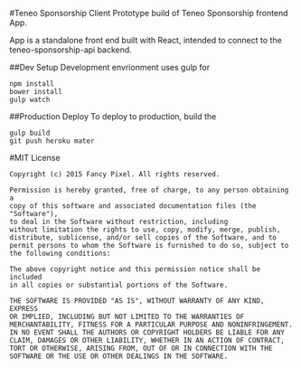 #Teneo Sponsorship Client
Prototype build of Teneo Sponsorship frontend App.

App is a standalone front end built with React, intended to connect to the teneo-sponsorship-api backend.
 

##Dev Setup
Development envrionment uses gulp for 

```
npm install
bower install
gulp watch
```

##Production Deploy
To deploy to production, build the 


```
gulp build
git push heroku mater
```

#MIT License

	Copyright (c) 2015 Fancy Pixel. All rights reserved.

	Permission is hereby granted, free of charge, to any person obtaining a
	copy of this software and associated documentation files (the "Software"),
	to deal in the Software without restriction, including
	without limitation the rights to use, copy, modify, merge, publish,
	distribute, sublicense, and/or sell copies of the Software, and to
	permit persons to whom the Software is furnished to do so, subject to
	the following conditions:

	The above copyright notice and this permission notice shall be included
	in all copies or substantial portions of the Software.

	THE SOFTWARE IS PROVIDED "AS IS", WITHOUT WARRANTY OF ANY KIND, EXPRESS
	OR IMPLIED, INCLUDING BUT NOT LIMITED TO THE WARRANTIES OF
	MERCHANTABILITY, FITNESS FOR A PARTICULAR PURPOSE AND NONINFRINGEMENT.
	IN NO EVENT SHALL THE AUTHORS OR COPYRIGHT HOLDERS BE LIABLE FOR ANY
	CLAIM, DAMAGES OR OTHER LIABILITY, WHETHER IN AN ACTION OF CONTRACT,
	TORT OR OTHERWISE, ARISING FROM, OUT OF OR IN CONNECTION WITH THE
	SOFTWARE OR THE USE OR OTHER DEALINGS IN THE SOFTWARE.
	
